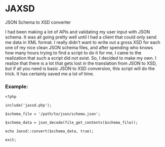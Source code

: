 JAXSD
=====

JSON Schema to XSD converter

I had been making a lot of APIs and validating my user input with JSON schema. It was all going pretty well until I had a client that could only send me data in XML format. I really didn't want to write out a gross XSD for each one of my nice clean JSON schema files, and after spending who knows how many hours trying to find a script to do it for me, I came to the realization that such a script did not exist. So, I decided to make my own. I realize that there is a lot that gets lost in the translation from JSON to XSD, but if all you need is basic JSON to XSD conversion, this script will do the trick. It has certainly saved me a lot of time.

### Example:

	<?php
	
	include('jaxsd.php');
	
	$schema_file = '/path/to/json/schema.json';
	
	$schema_data = json_decode(file_get_contents($schema_file));
	
	echo Jaxsd::convert($schema_data, true);
	
	exit;